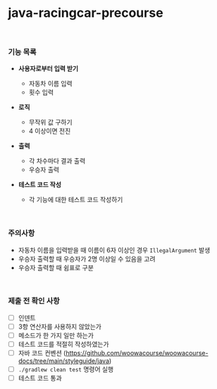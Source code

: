 # java-racingcar-precourse

<br>

### 기능 목록

- **사용자로부터 입력 받기**
    
    - 자동차 이름 입력
    - 횟수 입력

- **로직**

    - 무작위 값 구하기
    - 4 이상이면 전진

- **출력**
    
    - 각 차수마다 결과 출력
    - 우승자 출력

- **테스트 코드 작성**

    - 각 기능에 대한 테스트 코드 작성하기

<br>

### 주의사항

- 자동차 이름을 입력받을 때 이름이 6자 이상인 경우 `IllegalArgument` 발생
- 우승자 출력할 때 우승자가 2명 이상일 수 있음을 고려
- 우승자 출력할 때 쉼표로 구분

<br>

### 제출 전 확인 사항
- [ ] 인덴트
- [ ] 3항 연산자를 사용하지 않았는가
- [ ] 메소드가 한 가지 일만 하는가
- [ ] 테스트 코드를 적절히 작성하였는가
- [ ] 자바 코드 컨벤션 (https://github.com/woowacourse/woowacourse-docs/tree/main/styleguide/java)
- [ ] `./gradlew clean test` 명령어 실행
- [ ] 테스트 코드 통과